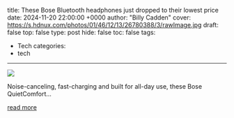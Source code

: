 title: These Bose Bluetooth headphones just dropped to their lowest price
date: 2024-11-20 22:00:00 +0000
author: "Billy Cadden"
cover: https://s.hdnux.com/photos/01/46/12/13/26780388/3/rawImage.jpg
draft: false
top: false
type: post
hide: false
toc: false
tags:
  - Tech
categories:
  - tech
---

![](https://s.hdnux.com/photos/01/46/12/13/26780388/3/rawImage.jpg)

Noise-canceling, fast-charging and built for all-day use, these Bose QuietComfort...

[read more](https://www.sfgate.com/shopping/article/bose-wireless-headphone-deal-19931508.php)
